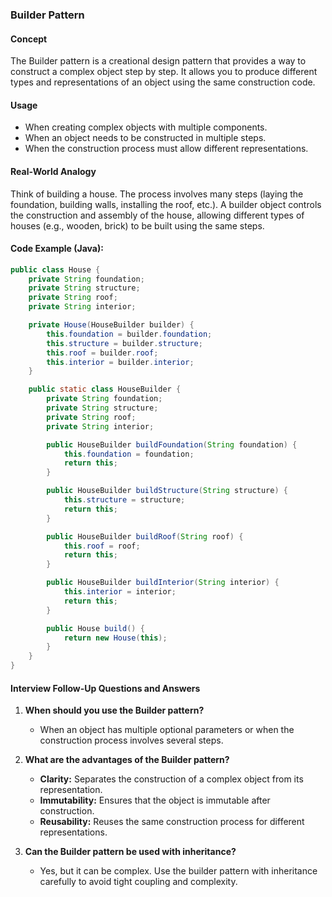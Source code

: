 ### Builder Pattern

#### Concept
The Builder pattern is a creational design pattern that provides a way to construct a complex object step by step. It allows you to produce different types and representations of an object using the same construction code.

#### Usage
- When creating complex objects with multiple components.
- When an object needs to be constructed in multiple steps.
- When the construction process must allow different representations.

#### Real-World Analogy
Think of building a house. The process involves many steps (laying the foundation, building walls, installing the roof, etc.). A builder object controls the construction and assembly of the house, allowing different types of houses (e.g., wooden, brick) to be built using the same steps.

#### Code Example (Java):
```java
public class House {
    private String foundation;
    private String structure;
    private String roof;
    private String interior;

    private House(HouseBuilder builder) {
        this.foundation = builder.foundation;
        this.structure = builder.structure;
        this.roof = builder.roof;
        this.interior = builder.interior;
    }

    public static class HouseBuilder {
        private String foundation;
        private String structure;
        private String roof;
        private String interior;

        public HouseBuilder buildFoundation(String foundation) {
            this.foundation = foundation;
            return this;
        }

        public HouseBuilder buildStructure(String structure) {
            this.structure = structure;
            return this;
        }

        public HouseBuilder buildRoof(String roof) {
            this.roof = roof;
            return this;
        }

        public HouseBuilder buildInterior(String interior) {
            this.interior = interior;
            return this;
        }

        public House build() {
            return new House(this);
        }
    }
}
```

#### Interview Follow-Up Questions and Answers
1. **When should you use the Builder pattern?**
   - When an object has multiple optional parameters or when the construction process involves several steps.

2. **What are the advantages of the Builder pattern?**
   - **Clarity:** Separates the construction of a complex object from its representation.
   - **Immutability:** Ensures that the object is immutable after construction.
   - **Reusability:** Reuses the same construction process for different representations.

3. **Can the Builder pattern be used with inheritance?**
   - Yes, but it can be complex. Use the builder pattern with inheritance carefully to avoid tight coupling and complexity.
